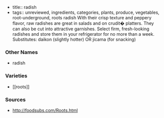 - title:: radish
- tags:: unreviewed, ingredients, categories, plants, produce, vegetables, root-underground, roots
radish With their crisp texture and peppery flavor, raw radishes are great in salads and on crudit� platters. They can also be cut into attractive garnishes. Select firm, fresh-looking radishes and store them in your refrigerator for no more than a week. Substitutes: daikon (slightly hotter) OR jicama (for snacking)

### Other Names

* radish

### Varieties

* [[roots]]

### Sources
* http://foodsubs.com/Roots.html
